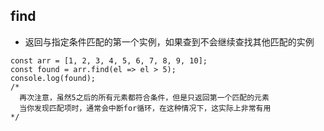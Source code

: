 ## find

- 返回与指定条件匹配的第一个实例，如果查到不会继续查找其他匹配的实例

```
const arr = [1, 2, 3, 4, 5, 6, 7, 8, 9, 10];
const found = arr.find(el => el > 5);
console.log(found);
/*
  再次注意，虽然5之后的所有元素都符合条件，但是只返回第一个匹配的元素
  当你发现匹配项时，通常会中断for循环，在这种情况下，这实际上非常有用
*/
```
